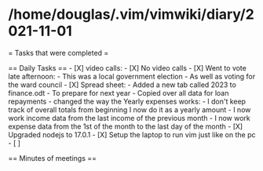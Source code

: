 # /home/douglas/.vim/vimwiki/diary/2021-11-01

= Tasks that were completed =

== Daily Tasks ==
    - [X] video calls:
        - [X] No video calls
	- [X] Went to vote late afternoon:
		- This was a local government election
		- As well as voting for the ward council
    - [X] Spread sheet:
		- Added a new tab called 2023 to finance.odt
		- To prepare for next year
		- Copied over all data for loan repayments
		- changed the way the Yearly expenses works:
			- I don't keep track of overall totals from beginning I now do it as a yearly amount
			- I now work income data from the last income of the previous month
			- I now work expense data from the 1st of the month to the last day of the month
	- [X] Upgraded nodejs to 17.0.1
	- [X] Setup the laptop to run vim just like on the pc
	- [ ] 

== Minutes of meetings ==

